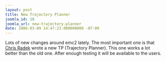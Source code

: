 ```yaml
---
layout: post
title: New Trajectory Planner
joomla_id: 10
joomla_url: new-trajectory-planner
date: 2006-03-09 14:47:23.000000000 -07:00
---
```

Lots of new changes around emc2 lately. The most important one is that <a href="http://www.timeguy.com/cradek">Chris Radek</a> wrote a new TP (Trajectory Planner). This one works a lot better than the old one. After enough testing it will be available to the users.
